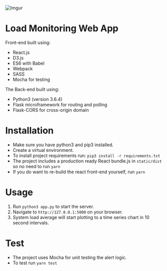 ![Imgur](https://i.imgur.com/QsVkRMh.jpg)
# Load Monitoring Web App

Front-end built using:

* React.js
* D3.js
* ES6 with Babel
* Webpack
* SASS
* Mocha for testing

The Back-end built using:

* Python3 (version 3.6.4)
* Flask microframework for routing and polling
* Flask-CORS for cross-origin domain

# Installation
* Make sure you have python3 and pip3 installed.
* Create a virtual environment.
* To install project requirements run:
  `pip3 install -r requirements.txt`
* The project includes a production ready React bundle.js in `static/dist` so no need to run `yarn`
* If you do want to re-build the react front-end yourself, run `yarn`

# Usage
1. Run `python3 app.py` to start the server.
2. Navigate to `http://127.0.0.1:5000` on your browser.
3. System load average will start plotting to a time series chart in 10 second intervals.

# Test
* The project uses Mocha for unit testing the alert logic.
* To test run `yarn test`

